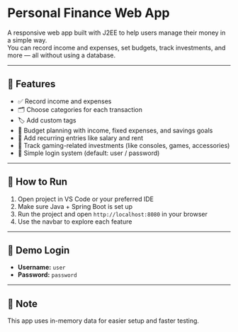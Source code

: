 # Personal Finance Web App

A responsive web app built with J2EE to help users manage their money in a simple way.  
You can record income and expenses, set budgets, track investments, and more — all without using a database.

---

## 🔧 Features

- ✅ Record income and expenses  
- 🗂️ Choose categories for each transaction  
- 🏷️ Add custom tags  
- 📅 Budget planning with income, fixed expenses, and savings goals  
- 🔁 Add recurring entries like salary and rent  
- 💸 Track gaming-related investments (like consoles, games, accessories)  
- 🔐 Simple login system (default: user / password)

---

## 🚀 How to Run

1. Open project in VS Code or your preferred IDE  
2. Make sure Java + Spring Boot is set up  
3. Run the project and open `http://localhost:8080` in your browser  
4. Use the navbar to explore each feature

---

## 🙌 Demo Login

- **Username:** `user`  
- **Password:** `password`

---

## 📌 Note

This app uses in-memory data for easier setup and faster testing.
